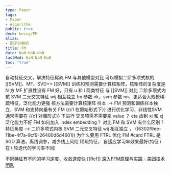 ```yaml
---
type: Paper
tags:
- Paper
- Algorithm
public: true
deck: being/FM
alias:
- 因子分解机
title: FM
date: NaN-NaN-NaN
lastMod: NaN-NaN-NaN
toc: "true"
---
```


自动特征交叉，解决特征稀疏
FM 与其他模型对比
可以模拟二阶多项式核的 [[SVM]]、MF、SVD++
[[SVM]] 训练和预测需要计算核矩阵，核矩阵的复杂度是 N 方
MF 扩展性没有 FM 好，只有 u 和 i 两类特征
与 [[SVM]] 对比
二阶多项式内核 SVM 二元交叉特征 wij 相互独立
fm 参数 nk，svm 参数 nn，更适合大规模稀疏特征，泛化能力更强
核方法需要计算核矩阵
样本 :-> FM 预测和训练样本独立，SVM 和支持向量有关
FM {{c1 在原始形式下}} 进行优化学习，非线性SVM通常需要在 {{c1 对偶形式}} 下进行
交叉项需不需要乘 value ？
eta 放到 xi 和 xj 泛化能力不好
FM 如何加入 index embedding？
对比 FM 和 SVM 有什么区别？
特征角度 :-> 二阶多项式内核 SVM 二元交叉特征 wij 相互独立
， ((6302f9ee-11be-4f7a-9cf9-26400d6d4601))
为什么要用 FTRL 优化 FM #card
FTRL 是 SGD 算法，离线调参，减少线上风险
稀疏特征， 自适应学习率效果最好(特征 i 在 t 轮迭代的学习率不同)

不同特征有不同的学习速度、收敛速度快
[[Ref]]
[深入FFM原理与实践 - 美团技术团队](https://tech.meituan.com/2016/03/03/deep-understanding-of-ffm-principles-and-practices.html)